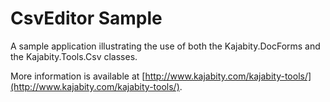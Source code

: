 CsvEditor Sample
================

A sample application illustrating the use of both the Kajabity.DocForms and the Kajabity.Tools.Csv classes.

More information is available at [http://www.kajabity.com/kajabity-tools/](http://www.kajabity.com/kajabity-tools/).
